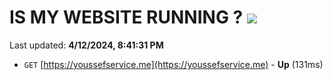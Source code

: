 # IS MY WEBSITE RUNNING ? [![](https://img.shields.io/static/v1?label=Sponsor&message=%E2%9D%A4&logo=GitHub&color=%23fe8e86)](https://github.com/sponsors/<username>)

Last updated: **4/12/2024, 8:41:31 PM**

- `GET` [https://youssefservice.me](https://youssefservice.me) - **Up** (131ms)
